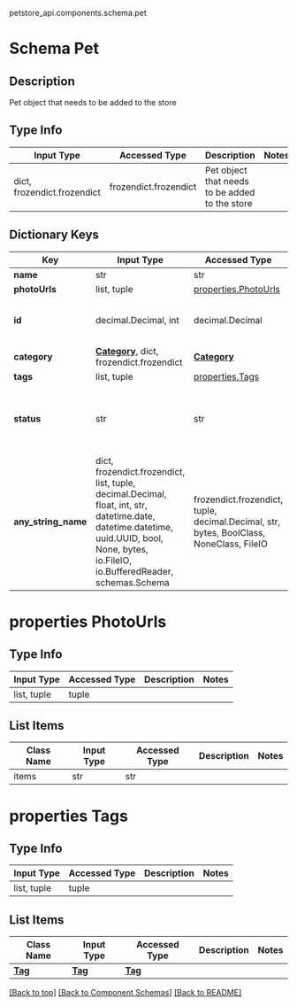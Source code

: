 petstore_api.components.schema.pet
# Schema Pet

## Description
Pet object that needs to be added to the store

## Type Info
Input Type | Accessed Type | Description | Notes
------------ | ------------- | ------------- | -------------
dict, frozendict.frozendict | frozendict.frozendict | Pet object that needs to be added to the store |

## Dictionary Keys
Key | Input Type | Accessed Type | Description | Notes
------------ | ------------- | ------------- | ------------- | -------------
**name** | str | str |  |
**photoUrls** | list, tuple | [properties.PhotoUrls](#properties-photourls) |  |
**id** | decimal.Decimal, int | decimal.Decimal |  | [optional] value must be a 64 bit integer
**category** | [**Category**](category.md), dict, frozendict.frozendict | [**Category**](category.md) |  | [optional]
**tags** | list, tuple | [properties.Tags](#properties-tags) |  | [optional]
**status** | str | str | pet status in the store | [optional] must be one of ["available", "pending", "sold"]
**any_string_name** | dict, frozendict.frozendict, list, tuple, decimal.Decimal, float, int, str, datetime.date, datetime.datetime, uuid.UUID, bool, None, bytes, io.FileIO, io.BufferedReader, schemas.Schema | frozendict.frozendict, tuple, decimal.Decimal, str, bytes, BoolClass, NoneClass, FileIO | any string name can be used but the value must be the correct type | [optional]

# properties PhotoUrls

## Type Info
Input Type | Accessed Type | Description | Notes
------------ | ------------- | ------------- | -------------
list, tuple | tuple |  |

## List Items
Class Name | Input Type | Accessed Type | Description | Notes
------------- | ------------- | ------------- | ------------- | -------------
items | str | str |  |

# properties Tags

## Type Info
Input Type | Accessed Type | Description | Notes
------------ | ------------- | ------------- | -------------
list, tuple | tuple |  |

## List Items
Class Name | Input Type | Accessed Type | Description | Notes
------------- | ------------- | ------------- | ------------- | -------------
[**Tag**](tag.md) | [**Tag**](tag.md) | [**Tag**](tag.md) |  |

[[Back to top]](#top) [[Back to Component Schemas]](../../../README.md#Component-Schemas) [[Back to README]](../../../README.md)
